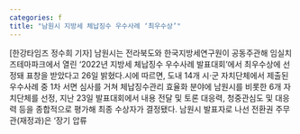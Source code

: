 ```yaml
---
categories: f
title: "남원시 지방세 체납징수 우수사례 ‘최우수상’"
---
```

[한강타임즈 정수희 기자] 남원시는 전라북도와 한국지방세연구원이 공동주관해 임실치즈테마파크에서 열린 ‘2022년 지방세 체납징수 우수사례 발표대회’에서 최우수상에 선정돼 표창을 받았다고 26일 밝혔다.시에 따르면, 도내 14개 시·군 자치단체에서 제출된 우수사례 중 1차 서면 심사를 거쳐 체납징수관리 효율화 분야에 남원시를 비롯한 6개 자치단체를 선정, 지난 23일 발표대회에서 내용 전달 및 토론 대응력, 청중관심도 및 대응력 등을 종합적으로 평가해 최종 수상자가 결정됐다. 남원시 발표자로 나선 전환권 주무관(재정과)은 ‘장기 압류